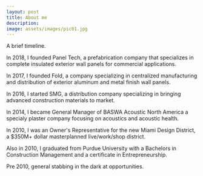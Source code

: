 ```yaml
---
layout: post
title: About me
description:
image: assets/images/pic01.jpg
---
```


A brief timeline.

In 2018, I founded Panel Tech, a prefabrication company that specializes in complete insulated exterior wall panels for commercial applications.

In 2017, I founded Fold, a company specializing in centralized manufacturing and distribution of exterior aluminum and metal finish wall panels.

In 2016, I started SMG, a distribution company specializing in bringing advanced construction materials to market.

In 2014, I became General Manager of BASWA Acoustic North America a specialy plaster company focusing on acoustics and acoustic health.

In 2010, I was an Owner's Representative for the new Miami Design District, a $350M+ dollar masterplanned live/work/shop district.

Also in 2010, I graduated from Purdue University with a Bachelors in Construction Management and a certificate in Entrepreneurship.

Pre 2010, general stabbing in the dark at opportunities.
